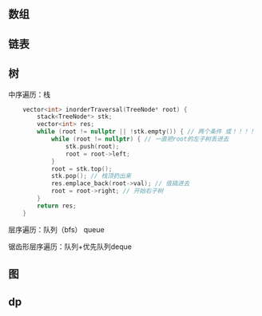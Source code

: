 ## 数组

## 链表

## 树

中序遍历：栈

```c++
    vector<int> inorderTraversal(TreeNode* root) {
        stack<TreeNode*> stk;
        vector<int> res;
        while (root != nullptr || !stk.empty()) { // 两个条件 或！！！！
            while (root != nullptr) { // 一直把root的左子树丢进去
                stk.push(root);
                root = root->left;
            }
            root = stk.top();
            stk.pop(); // 栈顶扔出来
            res.emplace_back(root->val); // 值搞进去
            root = root->right; // 开始右子树
        }
        return res;
    }
```

层序遍历：队列（bfs） queue

锯齿形层序遍历：队列+优先队列deque



## 图

## dp
